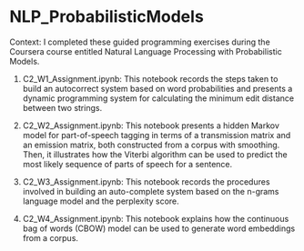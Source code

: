 # NLP_ProbabilisticModels

Context: I completed these guided programming exercises during the Coursera course entitled Natural Language Processing with Probabilistic Models.

1. C2_W1_Assignment.ipynb:
This notebook records the steps taken to build an autocorrect system based on word probabilities and presents a dynamic programming system for calculating the minimum edit distance between two strings.

2. C2_W2_Assignment.ipynb:
This notebook presents a hidden Markov model for part-of-speech tagging in terms of a transmission matrix and an emission matrix, both constructed from a corpus with smoothing. Then, it illustrates how the Viterbi algorithm can be used to predict the most likely sequence of parts of speech for a sentence.

3. C2_W3_Assignment.ipynb:
This notebook records the procedures involved in building an auto-complete system based on the n-grams language model and the perplexity score.

4. C2_W4_Assignment.ipynb:
This notebook explains how the continuous bag of words (CBOW) model can be used to generate word embeddings from a corpus.
